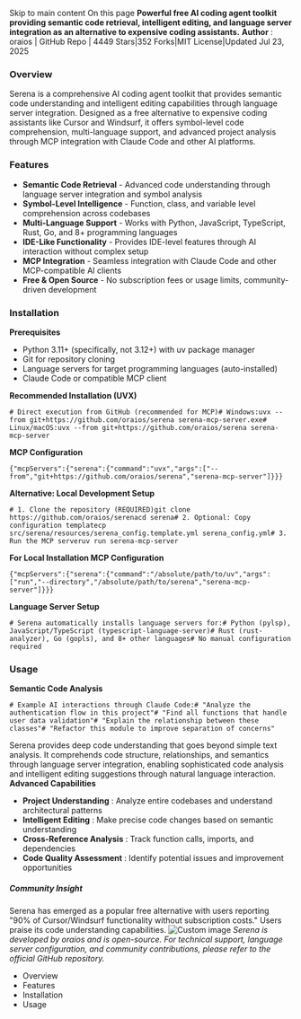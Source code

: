 Skip to main content
On this page
**Powerful free AI coding agent toolkit providing semantic code retrieval, intelligent editing, and language server integration as an alternative to expensive coding assistants.**
**Author** : oraios | GitHub Repo | 4449 Stars|352 Forks|MIT License|Updated Jul 23, 2025
### Overview​
Serena is a comprehensive AI coding agent toolkit that provides semantic code understanding and intelligent editing capabilities through language server integration. Designed as a free alternative to expensive coding assistants like Cursor and Windsurf, it offers symbol-level code comprehension, multi-language support, and advanced project analysis through MCP integration with Claude Code and other AI platforms.
### Features​
  * **Semantic Code Retrieval** - Advanced code understanding through language server integration and symbol analysis
  * **Symbol-Level Intelligence** - Function, class, and variable level comprehension across codebases
  * **Multi-Language Support** - Works with Python, JavaScript, TypeScript, Rust, Go, and 8+ programming languages
  * **IDE-Like Functionality** - Provides IDE-level features through AI interaction without complex setup
  * **MCP Integration** - Seamless integration with Claude Code and other MCP-compatible AI clients
  * **Free & Open Source** - No subscription fees or usage limits, community-driven development


### Installation​
**Prerequisites**
  * Python 3.11+ (specifically, not 3.12+) with uv package manager
  * Git for repository cloning
  * Language servers for target programming languages (auto-installed)
  * Claude Code or compatible MCP client


**Recommended Installation (UVX)**
```
# Direct execution from GitHub (recommended for MCP)# Windows:uvx --from git+https://github.com/oraios/serena serena-mcp-server.exe# Linux/macOS:uvx --from git+https://github.com/oraios/serena serena-mcp-server
```

**MCP Configuration**
```
{"mcpServers":{"serena":{"command":"uvx","args":["--from","git+https://github.com/oraios/serena","serena-mcp-server"]}}}
```

**Alternative: Local Development Setup**
```
# 1. Clone the repository (REQUIRED)git clone https://github.com/oraios/serenacd serena# 2. Optional: Copy configuration templatecp src/serena/resources/serena_config.template.yml serena_config.yml# 3. Run the MCP serveruv run serena-mcp-server
```

**For Local Installation MCP Configuration**
```
{"mcpServers":{"serena":{"command":"/absolute/path/to/uv","args":["run","--directory","/absolute/path/to/serena","serena-mcp-server"]}}}
```

**Language Server Setup**
```
# Serena automatically installs language servers for:# Python (pylsp), JavaScript/TypeScript (typescript-language-server)# Rust (rust-analyzer), Go (gopls), and 8+ other languages# No manual configuration required
```

### Usage​
**Semantic Code Analysis**
```
# Example AI interactions through Claude Code:# "Analyze the authentication flow in this project"# "Find all functions that handle user data validation"# "Explain the relationship between these classes"# "Refactor this module to improve separation of concerns"
```

Serena provides deep code understanding that goes beyond simple text analysis. It comprehends code structure, relationships, and semantics through language server integration, enabling sophisticated code analysis and intelligent editing suggestions through natural language interaction.
**Advanced Capabilities**
  * **Project Understanding** : Analyze entire codebases and understand architectural patterns
  * **Intelligent Editing** : Make precise code changes based on semantic understanding
  * **Cross-Reference Analysis** : Track function calls, imports, and dependencies
  * **Code Quality Assessment** : Identify potential issues and improvement opportunities


##### Community Insight
Serena has emerged as a popular free alternative with users reporting "90% of Cursor/Windsurf functionality without subscription costs." Users praise its code understanding capabilities.
![Custom image](https://www.claudelog.com/img/discovery/025.png)
_Serena is developed by oraios and is open-source. For technical support, language server configuration, and community contributions, please refer to the official GitHub repository._
  * Overview
  * Features
  * Installation
  * Usage


